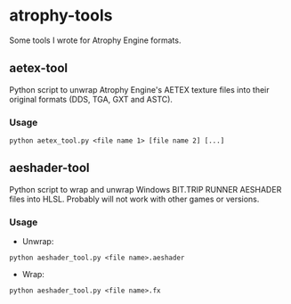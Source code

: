 # atrophy-tools

Some tools I wrote for Atrophy Engine formats.

## aetex-tool

Python script to unwrap Atrophy Engine's AETEX texture files into their original formats (DDS, TGA, GXT and ASTC).

### Usage

```
python aetex_tool.py <file name 1> [file name 2] [...]
```

## aeshader-tool

Python script to wrap and unwrap Windows BIT.TRIP RUNNER AESHADER files into HLSL. Probably will not work with other games or versions.

### Usage
- Unwrap:
```
python aeshader_tool.py <file name>.aeshader
```
- Wrap:
```
python aeshader_tool.py <file name>.fx
```